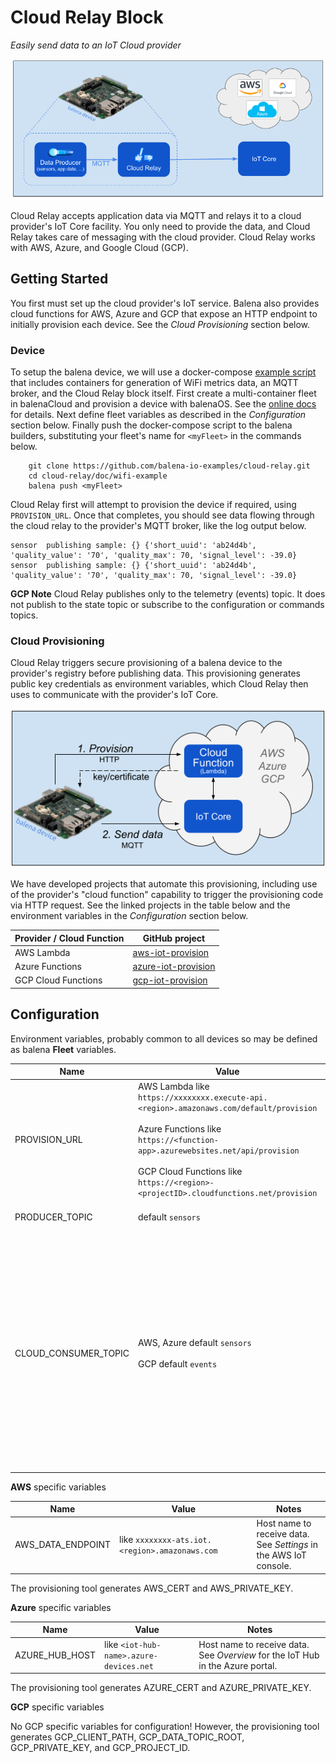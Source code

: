 # Cloud Relay Block

*Easily send data to an IoT Cloud provider*

![Overview](doc/overview.png)

Cloud Relay accepts application data via MQTT and relays it to a cloud provider's IoT Core facility. You only need to provide the data, and Cloud Relay takes care of messaging with the cloud provider. Cloud Relay works with AWS, Azure, and Google Cloud (GCP).

## Getting Started

You first must set up the cloud provider's IoT service. Balena also provides cloud functions for AWS, Azure and GCP that expose an HTTP endpoint to initially provision each device. See the _Cloud Provisioning_ section below.

### Device
To setup the balena device, we will use a docker-compose [example script](doc/wifi-example/docker-compose.yml) that includes containers for generation of WiFi metrics data, an MQTT broker, and the Cloud Relay block itself. First create a multi-container fleet in balenaCloud and provision a device with balenaOS. See the [online docs](https://www.balena.io/docs/learn/getting-started/raspberrypi3/nodejs/) for details. Next define fleet variables as described in the *Configuration* section below. Finally push the docker-compose script to the balena builders, substituting your fleet's name for `<myFleet>` in the commands below.

```
    git clone https://github.com/balena-io-examples/cloud-relay.git
    cd cloud-relay/doc/wifi-example
    balena push <myFleet>
```

Cloud Relay first will attempt to provision the device if required, using `PROVISION_URL`. Once that completes, you should see data flowing through the cloud relay to the provider's MQTT broker, like the log output below.

```
sensor  publishing sample: {} {'short_uuid': 'ab24d4b', 'quality_value': '70', 'quality_max': 70, 'signal_level': -39.0}
sensor  publishing sample: {} {'short_uuid': 'ab24d4b', 'quality_value': '70', 'quality_max': 70, 'signal_level': -39.0}
```

**GCP Note** Cloud Relay publishes only to the telemetry (events) topic. It does not publish to the state topic or subscribe to the configuration or commands topics.

### Cloud Provisioning

Cloud Relay triggers secure provisioning of a balena device to the provider's registry before publishing data. This provisioning generates public key credentials as environment variables, which Cloud Relay then uses to communicate with the provider's IoT Core.

![Provision-Send](doc/provision-send.png)

We have developed projects that automate this provisioning, including use of the provider's "cloud function" capability to trigger the provisioning code via HTTP request. See the linked projects in the table below and the environment variables in the *Configuration* section below.

| Provider / Cloud Function | GitHub project |
|----------|-------------------|
| AWS Lambda | [aws-iot-provision](https://github.com/balena-io-examples/aws-iot-provision) |
| Azure Functions | [azure-iot-provision](https://github.com/balena-io-examples/azure-iot-provision) |
| GCP Cloud Functions | [gcp-iot-provision](https://github.com/balena-io-examples/gcp-iot-provision) |

## Configuration

Environment variables, probably common to all devices so may be defined as balena **Fleet** variables.

|  Name | Value | Notes |
|-------|-------|-------|
|  PROVISION_URL   | AWS Lambda like<br>`https://xxxxxxxx.execute-api.<region>.amazonaws.com/default/provision`<br><br>Azure Functions like<br>`https://<function-app>.azurewebsites.net/api/provision`<br><br>GCP Cloud Functions like<br>`https://<region>-<projectID>.cloudfunctions.net/provision` | URL to trigger the provisioning cloud function. See the README for the cloud provisioning projects above for specifics.|
| PRODUCER_TOPIC| default `sensors` | Message topic from data producer |
| CLOUD_CONSUMER_TOPIC| AWS, Azure default `sensors`<br><br>GCP default `events` | Message topic expected by cloud consumer. For Azure `sensors` is the value for the `topic` entry in the `properties` map.<br><br>For GCP, `events` is the default *telemetry* topic. As the docs [describe](https://cloud.google.com/iot/docs/how-tos/mqtt-bridge#publishing_telemetry_events_to_additional_cloud_pubsub_topics), you also may publish to a subfolder like `events/alerts`. |

**AWS** specific variables

|  Name | Value | Notes |
|-------|-------|-------|
| AWS_DATA_ENDPOINT| like `xxxxxxxx-ats.iot.<region>.amazonaws.com                               ` | Host name to receive data. See *Settings* in the AWS IoT console. |

The provisioning tool generates AWS_CERT and AWS_PRIVATE_KEY.

**Azure** specific variables

|  Name | Value | Notes |
|-------|-------|-------|
| AZURE_HUB_HOST | like `<iot-hub-name>.azure-devices.net` | Host name to receive data. See *Overview* for the IoT Hub in the Azure portal. |

The provisioning tool generates AZURE_CERT and AZURE_PRIVATE_KEY.

**GCP** specific variables

No GCP specific variables for configuration! However, the provisioning tool generates GCP_CLIENT_PATH, GCP_DATA_TOPIC_ROOT, GCP_PRIVATE_KEY, and GCP_PROJECT_ID.
